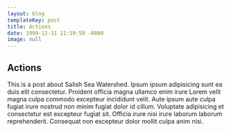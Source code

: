 ```yaml
---
layout: blog
templateKey: post
title: Actions
date: 1999-12-31 11:59:59 -0800
image: null
---
```


## Actions
This is a post about Salish Sea Watershed. Ipsum ipsum adipisicing sunt ea duis elit consectetur. Proident officia magna ullamco enim irure Lorem velit magna culpa commodo excepteur incididunt velit. Aute ipsum aute culpa fugiat irure nostrud non minim fugiat dolor id cillum. Voluptate adipisicing et consectetur est excepteur fugiat sit. Officia irure nisi irure laborum laborum reprehenderit. Consequat non excepteur dolor mollit culpa anim nisi.